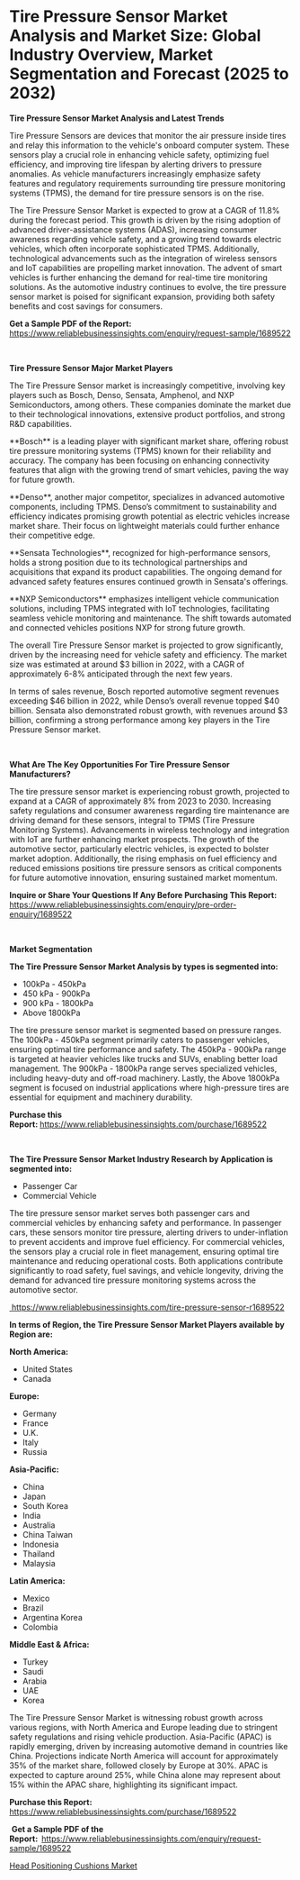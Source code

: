 <p><h1>Tire Pressure Sensor Market Analysis and Market Size: Global Industry Overview, Market Segmentation and Forecast (2025 to 2032)</h1></p><p><strong>Tire Pressure Sensor Market Analysis and Latest Trends</strong></p>
<p><p>Tire Pressure Sensors are devices that monitor the air pressure inside tires and relay this information to the vehicle's onboard computer system. These sensors play a crucial role in enhancing vehicle safety, optimizing fuel efficiency, and improving tire lifespan by alerting drivers to pressure anomalies. As vehicle manufacturers increasingly emphasize safety features and regulatory requirements surrounding tire pressure monitoring systems (TPMS), the demand for tire pressure sensors is on the rise.</p><p>The Tire Pressure Sensor Market is expected to grow at a CAGR of 11.8% during the forecast period. This growth is driven by the rising adoption of advanced driver-assistance systems (ADAS), increasing consumer awareness regarding vehicle safety, and a growing trend towards electric vehicles, which often incorporate sophisticated TPMS. Additionally, technological advancements such as the integration of wireless sensors and IoT capabilities are propelling market innovation. The advent of smart vehicles is further enhancing the demand for real-time tire monitoring solutions. As the automotive industry continues to evolve, the tire pressure sensor market is poised for significant expansion, providing both safety benefits and cost savings for consumers.</p></p>
<p><strong>Get a Sample PDF of the Report:&nbsp;</strong> <a href="https://www.reliablebusinessinsights.com/enquiry/request-sample/1689522?utm_campaign=2318&utm_medium=2&utm_source=Github&utm_content=ia&utm_term=26032025&utm_id=tire-pressure-sensor">https://www.reliablebusinessinsights.com/enquiry/request-sample/1689522</a></p>
<p>&nbsp;</p>
<p><strong>Tire Pressure Sensor Major Market Players</strong></p>
<p><p>The Tire Pressure Sensor market is increasingly competitive, involving key players such as Bosch, Denso, Sensata, Amphenol, and NXP Semiconductors, among others. These companies dominate the market due to their technological innovations, extensive product portfolios, and strong R&D capabilities.</p><p>**Bosch** is a leading player with significant market share, offering robust tire pressure monitoring systems (TPMS) known for their reliability and accuracy. The company has been focusing on enhancing connectivity features that align with the growing trend of smart vehicles, paving the way for future growth.</p><p>**Denso**, another major competitor, specializes in advanced automotive components, including TPMS. Denso’s commitment to sustainability and efficiency indicates promising growth potential as electric vehicles increase market share. Their focus on lightweight materials could further enhance their competitive edge.</p><p>**Sensata Technologies**, recognized for high-performance sensors, holds a strong position due to its technological partnerships and acquisitions that expand its product capabilities. The ongoing demand for advanced safety features ensures continued growth in Sensata's offerings.</p><p>**NXP Semiconductors** emphasizes intelligent vehicle communication solutions, including TPMS integrated with IoT technologies, facilitating seamless vehicle monitoring and maintenance. The shift towards automated and connected vehicles positions NXP for strong future growth.</p><p>The overall Tire Pressure Sensor market is projected to grow significantly, driven by the increasing need for vehicle safety and efficiency. The market size was estimated at around $3 billion in 2022, with a CAGR of approximately 6-8% anticipated through the next few years.</p><p>In terms of sales revenue, Bosch reported automotive segment revenues exceeding $46 billion in 2022, while Denso’s overall revenue topped $40 billion. Sensata also demonstrated robust growth, with revenues around $3 billion, confirming a strong performance among key players in the Tire Pressure Sensor market.</p></p>
<p>&nbsp;</p>
<p><strong>What Are The Key Opportunities For Tire Pressure Sensor Manufacturers?</strong></p>
<p><p>The tire pressure sensor market is experiencing robust growth, projected to expand at a CAGR of approximately 8% from 2023 to 2030. Increasing safety regulations and consumer awareness regarding tire maintenance are driving demand for these sensors, integral to TPMS (Tire Pressure Monitoring Systems). Advancements in wireless technology and integration with IoT are further enhancing market prospects. The growth of the automotive sector, particularly electric vehicles, is expected to bolster market adoption. Additionally, the rising emphasis on fuel efficiency and reduced emissions positions tire pressure sensors as critical components for future automotive innovation, ensuring sustained market momentum.</p></p>
<p><strong>Inquire or Share Your Questions If Any Before Purchasing This Report:</strong> <a href="https://www.reliablebusinessinsights.com/enquiry/pre-order-enquiry/1689522?utm_campaign=2318&utm_medium=2&utm_source=Github&utm_content=ia&utm_term=26032025&utm_id=tire-pressure-sensor">https://www.reliablebusinessinsights.com/enquiry/pre-order-enquiry/1689522</a></p>
<p>&nbsp;</p>
<p><strong>Market Segmentation</strong></p>
<p><strong>The Tire Pressure Sensor Market Analysis by types is segmented into:</strong></p>
<p><ul><li>100kPa - 450kPa</li><li>450 kPa - 900kPa</li><li>900 kPa - 1800kPa</li><li>Above 1800kPa</li></ul></p>
<p><p>The tire pressure sensor market is segmented based on pressure ranges. The 100kPa - 450kPa segment primarily caters to passenger vehicles, ensuring optimal tire performance and safety. The 450kPa - 900kPa range is targeted at heavier vehicles like trucks and SUVs, enabling better load management. The 900kPa - 1800kPa range serves specialized vehicles, including heavy-duty and off-road machinery. Lastly, the Above 1800kPa segment is focused on industrial applications where high-pressure tires are essential for equipment and machinery durability.</p></p>
<p><strong>Purchase this Report:&nbsp;</strong><a href="https://www.reliablebusinessinsights.com/purchase/1689522?utm_campaign=2318&utm_medium=2&utm_source=Github&utm_content=ia&utm_term=26032025&utm_id=tire-pressure-sensor">https://www.reliablebusinessinsights.com/purchase/1689522</a></p>
<p>&nbsp;</p>
<p><strong>The Tire Pressure Sensor Market Industry Research by Application is segmented into:</strong></p>
<p><ul><li>Passenger Car</li><li>Commercial Vehicle</li></ul></p>
<p><p>The tire pressure sensor market serves both passenger cars and commercial vehicles by enhancing safety and performance. In passenger cars, these sensors monitor tire pressure, alerting drivers to under-inflation to prevent accidents and improve fuel efficiency. For commercial vehicles, the sensors play a crucial role in fleet management, ensuring optimal tire maintenance and reducing operational costs. Both applications contribute significantly to road safety, fuel savings, and vehicle longevity, driving the demand for advanced tire pressure monitoring systems across the automotive sector.</p></p>
<p><a href="https://www.reliablebusinessinsights.com/tire-pressure-sensor-r1689522?utm_campaign=2318&utm_medium=2&utm_source=Github&utm_content=ia&utm_term=26032025&utm_id=tire-pressure-sensor">&nbsp;https://www.reliablebusinessinsights.com/tire-pressure-sensor-r1689522</a></p>
<p><strong>In terms of Region, the Tire Pressure Sensor Market Players available by Region are:</strong></p>
<p>
    <p> <strong> North America: </strong>
        <ul>
            <li>United States</li>
            <li>Canada</li>
        </ul>
        </p> 
    <p> <strong> Europe: </strong>
        <ul>
            <li>Germany</li>
            <li>France</li>
            <li>U.K.</li>
            <li>Italy</li>
            <li>Russia</li>
        </ul>
        </p> 
    <p> <strong> Asia-Pacific: </strong>
        <ul>
            <li>China</li>
            <li>Japan</li>
            <li>South Korea</li>
            <li>India</li>
            <li>Australia</li>
            <li>China Taiwan</li>
            <li>Indonesia</li>
            <li>Thailand</li>
            <li>Malaysia</li>
        </ul>
        </p> 
    <p> <strong> Latin America: </strong>
        <ul>
            <li>Mexico</li>
            <li>Brazil</li>
            <li>Argentina Korea</li>
            <li>Colombia</li>
        </ul>
        </p> 
    <p> <strong> Middle East & Africa: </strong>
        <ul>
            <li>Turkey</li>
            <li>Saudi</li>
            <li>Arabia</li>
            <li>UAE</li>
            <li>Korea</li>
        </ul>
    </p>
    </p>
<p><p>The Tire Pressure Sensor Market is witnessing robust growth across various regions, with North America and Europe leading due to stringent safety regulations and rising vehicle production. Asia-Pacific (APAC) is rapidly emerging, driven by increasing automotive demand in countries like China. Projections indicate North America will account for approximately 35% of the market share, followed closely by Europe at 30%. APAC is expected to capture around 25%, while China alone may represent about 15% within the APAC share, highlighting its significant impact.</p></p>
<p><strong>Purchase this Report: </strong><a href="https://www.reliablebusinessinsights.com/purchase/1689522?utm_campaign=2318&utm_medium=2&utm_source=Github&utm_content=ia&utm_term=26032025&utm_id=tire-pressure-sensor">https://www.reliablebusinessinsights.com/purchase/1689522</a></p>
<p>&nbsp;<strong>Get a Sample PDF of the Report:&nbsp;&nbsp;</strong><a href="https://www.reliablebusinessinsights.com/enquiry/request-sample/1689522?utm_campaign=2318&utm_medium=2&utm_source=Github&utm_content=ia&utm_term=26032025&utm_id=tire-pressure-sensor">https://www.reliablebusinessinsights.com/enquiry/request-sample/1689522</a></p>
<p><strong></strong></p>
<p><p><a href="https://github.com/AlisaRowe24/Market-Research-Report-List-2/blob/main/head-positioning-cushions-market.md?utm_campaign=2318&utm_medium=2&utm_source=Github&utm_content=ia&utm_term=26032025&utm_id=tire-pressure-sensor">Head Positioning Cushions Market</a></p></p>